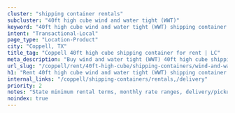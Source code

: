 ```yaml
---
cluster: "shipping container rentals"
subcluster: "40ft high cube wind and water tight (WWT)"
keyword: "40ft high cube wind and water tight (WWT) shipping container for rent Coppell, TX"
intent: "Transactional-Local"
page_type: "Location-Product"
city: "Coppell, TX"
title_tag: "Coppell 40ft high cube shipping container for rent | LC"
meta_description: "Buy wind and water tight (WWT) 40ft high cube shipping container rent with local delivery in Coppell, TX. LC Container — local Since 2003. Request a fast quote today."
url_slug: "/coppell/rent/40ft-high-cube/shipping-containers/wind-and-water-tight-wwt"
h1: "Rent 40ft high cube wind and water tight (WWT) shipping container in Coppell"
internal_links: "/coppell/shipping-containers/rentals,/delivery"
priority: 2
notes: "State minimum rental terms, monthly rate ranges, delivery/pickup fees, service area."
noindex: true
---
```


<!-- TODO: Add unique city/inventory copy, images, and internal links here. -->

